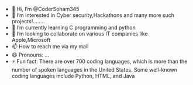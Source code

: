 - 👋 Hi, I’m @CoderSoham345
- 👀 I’m interested in Cyber security,Hackathons and many more such projects!........
- 🌱 I’m currently learning C programming and python
- 💞️ I’m looking to collaborate on various IT companies like Apple,Microsoft
- 📫 How to reach me via my mail
- 😄 Pronouns: ...
- ⚡ Fun fact: There are over 700 coding languages, which is more than the number of spoken languages in the United States. Some well-known coding languages include Python, HTML, and Java

<!---
CoderSoham345/CoderSoham345 is a ✨ special ✨ repository because its `README.md` (this file) appears on your GitHub profile.
You can click the Preview link to take a look at your changes.
--->
